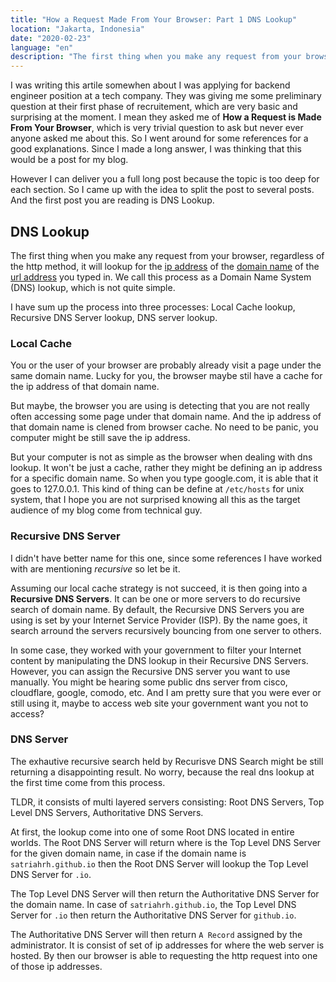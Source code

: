 ```yaml
---
title: "How a Request Made From Your Browser: Part 1 DNS Lookup"
location: "Jakarta, Indonesia"
date: "2020-02-23"
language: "en"
description: "The first thing when you make any request from your browser, it will lookup for the ip address of the domain name. The process consists Local Cache lookup, Recursive DNS Server lookup, DNS server lookup."
---
```


I was writing this artile somewhen about I was applying for backend engineer position at a tech company.
They was giving me some preliminary question at their first phase of recruitement, which are very basic and surprising at the moment.
I mean they asked me of **How a Request is Made From Your Browser**, which is very trivial question to ask but never ever anyone asked me about this.
So I went around for some references for a good explanations.
Since I made a long answer, I was thinking that this would be a post for my blog.

However I can deliver you a full long post because the topic is too deep for each section.
So I came up with the idea to split the post to several posts.
And the first post you are reading is DNS Lookup.

## DNS Lookup

The first thing when you make any request from your browser, regardless of the http method, it will lookup for the [ip address](https://en.wikipedia.org/wiki/IP_address) of the [domain name](https://en.wikipedia.org/wiki/Domain_name) of the [url address](https://en.wikipedia.org/wiki/URL) you typed in.
We call this process as a Domain Name System (DNS) lookup, which is not quite simple.

I have sum up the process into three processes: Local Cache lookup, Recursive DNS Server lookup, DNS server lookup.

### Local Cache

You or the user of your browser are probably already visit a page under the same domain name.
Lucky for you, the browser maybe stil have a cache for the ip address of that domain name.

But maybe, the browser you are using is detecting that you are not really often accessing some page under that domain name.
And the ip address of that domain name is clened from browser cache.
No need to be panic, you computer might be still save the ip address.

But your computer is not as simple as the browser when dealing with dns lookup.
It won't be just a cache, rather they might be defining an ip address for a specific domain name.
So when you type google.com, it is able that it goes to 127.0.0.1.
This kind of thing can be define at `/etc/hosts` for unix system, that I hope you are not surprised knowing all this as the target audience of my blog come from technical guy.

### Recursive DNS Server

I didn't have better name for this one, since some references I have worked with are mentioning *recursive* so let be it.

Assuming our local cache strategy is not succeed, it is then going into a **Recursive DNS Servers**.
It can be one or more servers to do recursive search of domain name.
By default, the Recursive DNS Servers you are using is set by your Internet Service Provider (ISP).
By the name goes, it search arround the servers recursively bouncing from one server to others.

In some case, they worked with your government to filter your Internet content by manipulating the DNS lookup in their Recursive DNS Servers.
However, you can assign the Recursive DNS server you want to use manually.
You might be hearing some public dns server from cisco, cloudflare, google, comodo, etc.
And I am pretty sure that you were ever or still using it, maybe to access web site your government want you not to access?

### DNS Server

The exhautive recursive search held by Recurisve DNS Search might be still returning a disappointing result.
No worry, because the real dns lookup at the first time come from this process.

TLDR, it consists of multi layered servers consisting: Root DNS Servers, Top Level DNS Servers, Authoritative DNS Servers.

At first, the lookup come into one of some Root DNS located in entire worlds. 
The Root DNS Server will return where is the Top Level DNS Server for the given domain name, in case if the domain name is `satriahrh.github.io` then the Root DNS Server will lookup the Top Level DNS Server for `.io`.

The Top Level DNS Server will then return the Authoritative DNS Server for the domain name.
In case of `satriahrh.github.io`, the Top Level DNS Server for `.io` then return the Authoritative DNS Server for `github.io`.

The Authoritative DNS Server will then return `A Record` assigned by the administrator.
It is consist of set of ip addresses for where the web server is hosted.
By then our browser is able to requesting the http request into one of those ip addresses.

